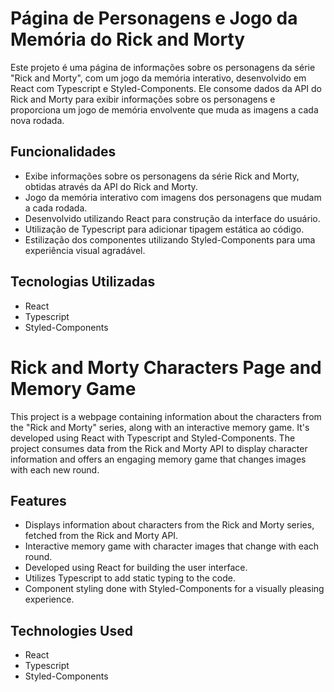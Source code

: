 # Página de Personagens e Jogo da Memória do Rick and Morty

Este projeto é uma página de informações sobre os personagens da série "Rick and Morty", com um jogo da memória interativo, desenvolvido em React com Typescript e Styled-Components. Ele consome dados da API do Rick and Morty para exibir informações sobre os personagens e proporciona um jogo de memória envolvente que muda as imagens a cada nova rodada.

## Funcionalidades

- Exibe informações sobre os personagens da série Rick and Morty, obtidas através da API do Rick and Morty.
- Jogo da memória interativo com imagens dos personagens que mudam a cada rodada.
- Desenvolvido utilizando React para construção da interface do usuário.
- Utilização de Typescript para adicionar tipagem estática ao código.
- Estilização dos componentes utilizando Styled-Components para uma experiência visual agradável.

## Tecnologias Utilizadas

- React
- Typescript
- Styled-Components


# Rick and Morty Characters Page and Memory Game

This project is a webpage containing information about the characters from the "Rick and Morty" series, along with an interactive memory game. It's developed using React with Typescript and Styled-Components. The project consumes data from the Rick and Morty API to display character information and offers an engaging memory game that changes images with each new round.

## Features

- Displays information about characters from the Rick and Morty series, fetched from the Rick and Morty API.
- Interactive memory game with character images that change with each round.
- Developed using React for building the user interface.
- Utilizes Typescript to add static typing to the code.
- Component styling done with Styled-Components for a visually pleasing experience.

## Technologies Used

- React
- Typescript
- Styled-Components
